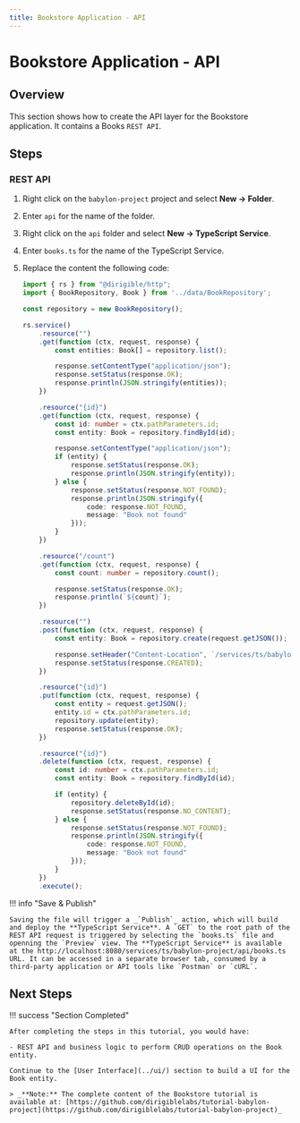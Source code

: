 ```yaml
---
title: Bookstore Application - API
---
```


Bookstore Application - API
===

## Overview

This section shows how to create the API layer for the Bookstore application.
It contains a Books `REST API`. 

## Steps

### REST API

1. Right click on the `babylon-project` project and select **New &#8594; Folder**.
1. Enter `api` for the name of the folder.
1. Right click on the `api` folder and select **New &#8594; TypeScript Service**.
1. Enter `books.ts` for the name of the TypeScript Service.
1. Replace the content the following code:

    ```ts
    import { rs } from "@dirigible/http";
    import { BookRepository, Book } from '../data/BookRepository';

    const repository = new BookRepository();

    rs.service()
        .resource("")
        .get(function (ctx, request, response) {
            const entities: Book[] = repository.list();

            response.setContentType("application/json");
            response.setStatus(response.OK);
            response.println(JSON.stringify(entities));
        })

        .resource("{id}")
        .get(function (ctx, request, response) {
            const id: number = ctx.pathParameters.id;
            const entity: Book = repository.findById(id);

            response.setContentType("application/json");
            if (entity) {
                response.setStatus(response.OK);
                response.println(JSON.stringify(entity));
            } else {
                response.setStatus(response.NOT_FOUND);
                response.println(JSON.stringify({
                    code: response.NOT_FOUND,
                    message: "Book not found"
                }));
            }
        })

        .resource("/count")
        .get(function (ctx, request, response) {
            const count: number = repository.count();

            response.setStatus(response.OK);
            response.println(`${count}`);
        })

        .resource("")
        .post(function (ctx, request, response) {
            const entity: Book = repository.create(request.getJSON());

            response.setHeader("Content-Location", `/services/ts/babylon-project/service/Books.ts/${entity.id}`);
            response.setStatus(response.CREATED);
        })

        .resource("{id}")
        .put(function (ctx, request, response) {
            const entity = request.getJSON();
            entity.id = ctx.pathParameters.id;
            repository.update(entity);
            response.setStatus(response.OK);
        })

        .resource("{id}")
        .delete(function (ctx, request, response) {
            const id: number = ctx.pathParameters.id;
            const entity: Book = repository.findById(id);

            if (entity) {
                repository.deleteById(id);
                response.setStatus(response.NO_CONTENT);
            } else {
                response.setStatus(response.NOT_FOUND);
                response.println(JSON.stringify({
                    code: response.NOT_FOUND,
                    message: "Book not found"
                }));
            }
        })
        .execute();
    ```

!!! info "Save & Publish"
    
	Saving the file will trigger a _`Publish`_ action, which will build and deploy the **TypeScript Service**. A `GET` to the root path of the REST API request is triggered by selecting the `books.ts` file and openning the `Preview` view. The **TypeScript Service** is available at the http://localhost:8080/services/ts/babylon-project/api/books.ts URL. It can be accessed in a separate browser tab, consumed by a third-party application or API tools like `Postman` or `cURL`.

## Next Steps

!!! success "Section Completed"

    After completing the steps in this tutorial, you would have:

    - REST API and business logic to perform CRUD operations on the Book entity.

    Continue to the [User Interface](../ui/) section to build a UI for the Book entity.

    > _**Note:** The complete content of the Bookstore tutorial is available at: [https://github.com/dirigiblelabs/tutorial-babylon-project](https://github.com/dirigiblelabs/tutorial-babylon-project)_